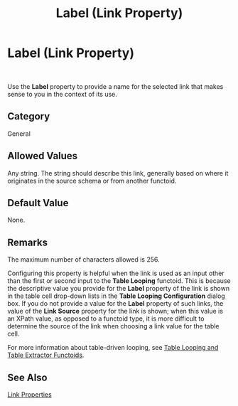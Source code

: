 ﻿---
title: Label (Link Property)
TOCTitle: Label (Link Property)
ms:assetid: 1565c75f-fea9-48ec-b8f3-cb903929937a
ms:mtpsurl: https://msdn.microsoft.com/en-us/library/Aa558714(v=BTS.80)
ms:contentKeyID: 51526421
ms.date: 08/30/2017
mtps_version: v=BTS.80
---

# Label (Link Property)

 

Use the **Label** property to provide a name for the selected link that makes sense to you in the context of its use.

## Category

General

## Allowed Values

Any string. The string should describe this link, generally based on where it originates in the source schema or from another functoid.

## Default Value

None.

## Remarks

The maximum number of characters allowed is 256.

Configuring this property is helpful when the link is used as an input other than the first or second input to the **Table Looping** functoid. This is because the descriptive value you provide for the **Label** property of the link is shown in the table cell drop-down lists in the **Table Looping Configuration** dialog box. If you do not provide a value for the **Label** property of such links, the value of the **Link Source** property for the link is shown; when this value is an XPath value, as opposed to a functoid type, it is more difficult to determine the source of the link when choosing a link value for the table cell.

For more information about table-driven looping, see [Table Looping and Table Extractor Functoids](https://msdn.microsoft.com/library/aa559310\(v=bts.80\)).

## See Also

[Link Properties](link-properties.md)

